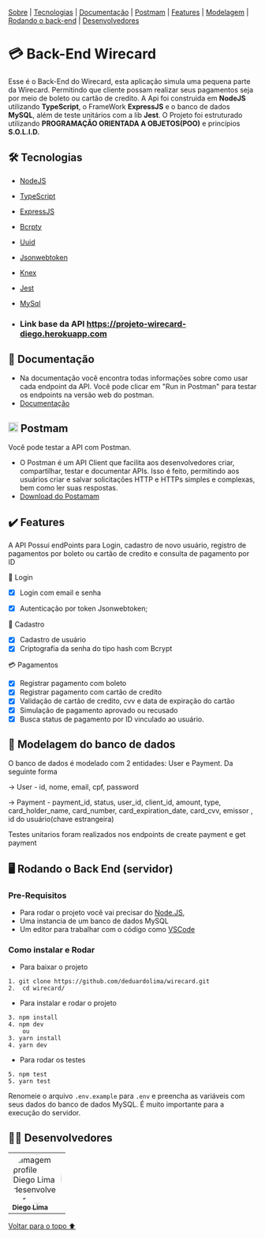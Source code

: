 <p>
<a href="#sobre">Sobre</a> |
<a href="#tecnologia">Tecnologias</a> |
<a href="#documentação">Documentação</a> |
<a href="#postmam">Postmam</a> |
<a href="#features">Features</a> |
<a href="#modelo">Modelagem</a> |
<a href="#back">Rodando o back-end</a> |
<a href="#desenvolvedores">Desenvolvedores</a>
</p>

<h1 id="sobre">💳 Back-End Wirecard </h1>

Esse é o Back-End do Wirecard, esta aplicação simula uma pequena parte da Wirecard. Permitindo que cliente possam realizar seus pagamentos seja por meio de boleto
ou cartão de credito.
A Api foi construida em **NodeJS** utilizando **TypeScript**, o FrameWork **ExpressJS** e o banco de dados **MySQL**, além de teste unitários com a lib **Jest**. O Projeto foi estruturado utilizando **PROGRAMAÇÃO ORIENTADA A OBJETOS(POO)** e princípios **S.O.L.I.D.**


<h2 id="tecnologia">🛠 Tecnologias</h2>

- [NodeJS](https://nodejs.org/en/docs/)
- [TypeScript](https://www.typescriptlang.org/)
- [ExpressJS](http://expressjs.com/pt-br/)
- [Bcrpty](https://www.npmjs.com/package/bcrypt)
- [Uuid](https://www.npmjs.com/package/uuid)
- [Jsonwebtoken](https://www.npmjs.com/package/jsonwebtoken)
- [Knex](https://knexjs.org/guide/)
- [Jest](https://jestjs.io/pt-BR/docs/api)
- [MySql](https://dev.mysql.com/doc/)


- ### Link base da API https://projeto-wirecard-diego.herokuapp.com

<h2 id="documentação">📃 Documentação</h2>

- Na documentação você encontra todas informações sobre como usar cada endpoint da API. Você pode clicar em "Run in Postman" para testar os endpoints na versão web do postman.
- [Documentação](https://documenter.getpostman.com/view/20352107/VUjMnkSs)


<h2 id="postmam"> <img src="https://user-images.githubusercontent.com/98994187/182048033-f81fac19-1c26-45c0-96da-a5ffbc0defec.svg" height="20" width="20" alt="javascript logo"  /> Postmam</h2>

Você pode testar a API com Postman.
- O Postman é um API Client que facilita aos desenvolvedores criar, compartilhar, testar e documentar APIs. Isso é feito, permitindo aos usuários criar e salvar solicitações HTTP e HTTPs simples e complexas, bem como ler suas respostas.
- [Download do Postamam](https://www.postman.com/downloads/)


<h2 id="features">✔️ Features</h2>

A API Possui endPoints para Login, cadastro de novo usuário, registro de pagamentos por boleto ou cartão de credito e consulta de pagamento por ID

👤 Login
- [x] Login com email e senha
- [x] Autenticação por token Jsonwebtoken;


📝 Cadastro 
- [x] Cadastro de usuário 
- [x] Criptografia da senha do tipo hash com Bcrypt

💳 Pagamentos
- [x] Registrar pagamento com boleto
- [x] Registrar pagamento com cartão de credito
- [x] Validação de cartão de credito, cvv e data de expiração do cartão
- [x] Simulação de pagamento aprovado ou recusado 
- [x] Busca status de pagamento por ID vinculado ao usuário.

<h2 id="modelo"> 🎲 Modelagem do banco de dados</h2>

O banco de dados é modelado com 2 entidades: User e Payment. Da seguinte forma

→ User - id, nome, email, cpf, password

→ Payment - payment_id, status, user_id,  client_id,  amount,  type,  card_holder_name,  card_number,  card_expiration_date, 
 card_cvv,  emissor ,  id do usuário(chave estrangeira) 

Testes unitarios foram realizados nos endpoints de create payment e get payment

<h2 id="back"> 🖥 Rodando o Back End (servidor)</h2>

### Pre-Requisitos

- Para rodar o projeto você vai precisar do [Node.JS](https://nodejs.org/en/download/),
- Uma instancia de um banco de dados MySQL
- Um editor para trabalhar com o código como [VSCode](https://code.visualstudio.com/)

### Como instalar e Rodar
* Para baixar o projeto
```
1. git clone https://github.com/deduardolima/wirecard.git
2.  cd wirecard/
```
* Para instalar e rodar o projeto
```
3. npm install
4. npm dev
    ou
3. yarn install
4. yarn dev
```
* Para rodar os testes 
```
5. npm test
5. yarn test
```

Renomeie o arquivo ```.env.example```  para ```.env``` e preencha as variáveis com seus dados do banco de dados MySQL. É muito importante para a execução do servidor.

<h2 id="desenvolvedores">👨‍💻 Desenvolvedores</h2>
<table>         
<td><a href="https://github.com/deduardolima"><img style="border-radius: 50%;" src="https://avatars.githubusercontent.com/u/98969787?v=4" width="100px;" alt="Imagem profile Diego Lima desenvolvedor"/><br /><sub><b> Diego Lima</b></sub></a><br />   
</table>

<a href="#voltar">Voltar para o topo ⬆️</a>
